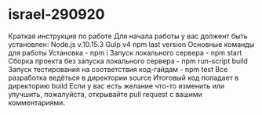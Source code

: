 # israel-290920

Краткая инструкция по работе
Для начала работы у вас должент быть установлен:
Node.js v.10.15.3
Gulp v4
npm last version
Основные команды для работы
Установка - npm i
Запуск локального сервера - npm start
Сборка проекта без запуска локального сервера - npm run-script build
Запуск тестирования на соответствия код-гайдам - npm test
Все разработка ведёться в директории source
Итоговый код попадает в директорию build
Если у вас есть желание что-то изменить или улучшить, пожалуйста, открывайте pull request с вашими комментариями.
